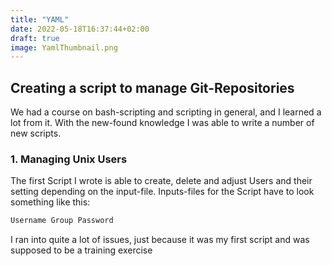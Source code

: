 ```yaml
---
title: "YAML"
date: 2022-05-18T16:37:44+02:00
draft: true
image: YamlThumbnail.png
---
```


## Creating a script to manage Git-Repositories

We had a course on bash-scripting and scripting in general, and I learned a lot from it. With the new-found knowledge I was able to write a number of new scripts.

### 1. Managing Unix Users
The first Script I wrote is able to create, delete and adjust Users and their setting depending on the input-file.
Inputs-files for the Script have to look something like this:
```sh
Username Group Password
```
I ran into quite a lot of issues, just because it was my first script and was supposed to be a training exercise 
